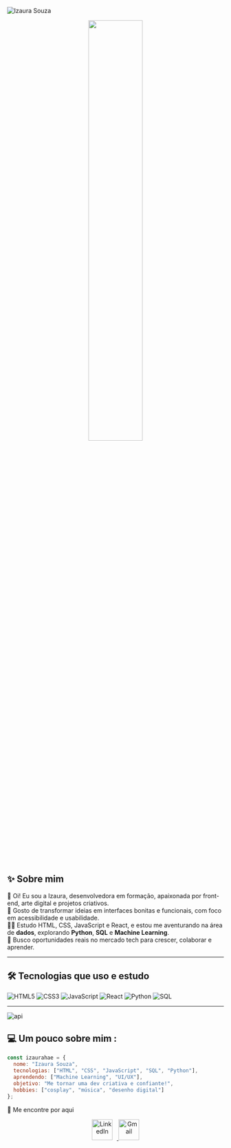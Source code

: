![Izaura Souza](https://img.shields.io/badge/Izaura%20Souza-%F0%9F%92%96-ff69b4?style=for-the-badge)

<p align="center">
  <img src="https://i.pinimg.com/736x/93/78/79/937879a98e240e033631459f2975df2f.jpg" width="50%" />
</p>

## ✨ Sobre mim

🌸 Oi! Eu sou a Izaura, desenvolvedora em formação, apaixonada por front-end, arte digital e projetos criativos.  
🎨 Gosto de transformar ideias em interfaces bonitas e funcionais, com foco em acessibilidade e usabilidade.  
👩‍💻 Estudo HTML, CSS, JavaScript e React, e estou me aventurando na área de **dados**, explorando **Python**, **SQL** e **Machine Learning**.  
💼 Busco oportunidades reais no mercado tech para crescer, colaborar e aprender.

---

## 🛠️ Tecnologias que uso e estudo

![HTML5](https://img.shields.io/badge/HTML-E34F26?style=flat&logo=html5&logoColor=fff)
![CSS3](https://img.shields.io/badge/CSS-1572B6?style=flat&logo=css3&logoColor=fff)
![JavaScript](https://img.shields.io/badge/JavaScript-F7DF1E?style=flat&logo=javascript&logoColor=000)
![React](https://img.shields.io/badge/React-61DAFB?style=flat&logo=react&logoColor=000)
![Python](https://img.shields.io/badge/Python-3776AB?style=flat&logo=python&logoColor=fff)
![SQL](https://img.shields.io/badge/SQL-4479A1?style=flat&logo=mysql&logoColor=fff)

---

![api](https://github.com/user-attachments/assets/f9c0761e-01c4-4f5c-8225-d2326897c2ce)

## 💻 Um pouco sobre mim :

```js
const izaurahae = {
  nome: "Izaura Souza",
  tecnologias: ["HTML", "CSS", "JavaScript", "SQL", "Python"],
  aprendendo: ["Machine Learning", "UI/UX"],
  objetivo: "Me tornar uma dev criativa e confiante!",
  hobbies: ["cosplay", "música", "desenho digital"]
};
````
💌 Me encontre por aqui
<div align="center">
  <!-- Ícone do LinkedIn (novo tamanho) -->
  <a href="https://www.linkedin.com/in/izaura-souza/" target="_blank">
    <img src="LINK_DO_ICONE_LINKEDIN_48px" alt="LinkedIn" style="margin-right: 10px; width: 48px; height: 48px;" />
  </a>
  
  <!-- Ícone do Gmail (novo tamanho) -->
  <a href="mailto:izauraav3@gmail.com">
    <img src="LINK_DO_ICONE_GMAIL_48px" alt="Gmail" style="width: 48px; height: 48px;" />
  </a>
</div>
